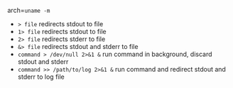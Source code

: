 arch=`uname -m`

* `> file` redirects stdout to file
* `1> file` redirects stdout to file
* `2> file` redirects stderr to file
* `&> file` redirects stdout and stderr to file
* `command > /dev/null 2>&1 &` run command in background, discard stdout and stderr
* `command >> /path/to/log 2>&1 &` run command and redirect stdout and stderr to log file
